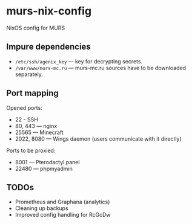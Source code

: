 # murs-nix-config
NixOS config for MURS

## Impure dependencies
* `/etc/ssh/agenix_key` — key for decrypting secrets.
* `/var/www/murs-mc.ru` — murs-mc.ru sources have to be downloaded separately.

## Port mapping
Opened ports:
* 22 - SSH
* 80, 443 — nginx
* 25565 — Minecraft
* 2022, 8080 — Wings daemon (users communicate with it directly)

Ports to be proxied:
* 8001 — Pterodactyl panel
* 22480 — phpmyadmin

## TODOs
* Prometheus and Graphana (analytics)
* Cleaning up backups
* Improved config handling for RcGcDw
